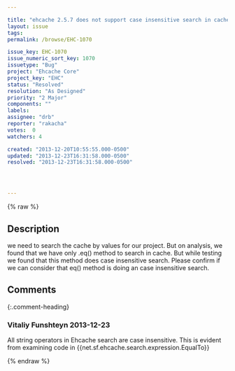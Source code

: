```yaml
---

title: "ehcache 2.5.7 does not support case insensitive search in cache"
layout: issue
tags: 
permalink: /browse/EHC-1070

issue_key: EHC-1070
issue_numeric_sort_key: 1070
issuetype: "Bug"
project: "Ehcache Core"
project_key: "EHC"
status: "Resolved"
resolution: "As Designed"
priority: "2 Major"
components: ""
labels: 
assignee: "drb"
reporter: "rakacha"
votes:  0
watchers: 4

created: "2013-12-20T10:55:55.000-0500"
updated: "2013-12-23T16:31:58.000-0500"
resolved: "2013-12-23T16:31:58.000-0500"




---
```


{% raw %}

## Description

<div markdown="1" class="description">

we need to search the cache by values for our project. But on analysis, we found that we have only .eq() method to search in cache. But while testing we found that this method does case insensitive search.
Please confirm if we can consider that eq() method is doing an case insensitive search. 


</div>

## Comments


{:.comment-heading}
### **Vitaliy Funshteyn** <span class="date">2013-12-23</span>

<div markdown="1" class="comment">

All string operators in Ehcache search are case insensitive. This is evident from examining code in \{\{net.sf.ehcache.search.expression.EqualTo\}\}

</div>



{% endraw %}
